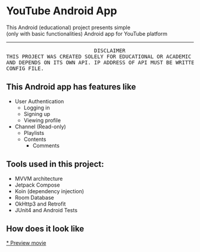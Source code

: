 # YouTube Android App

This Android (educational) project presents simple <br/>
(only with basic functionalities) Android app for YouTube platform

---

<pre>
                            DISCLAIMER
THIS PROJECT WAS CREATED SOLELY FOR EDUCATIONAL OR ACADEMIC PURPOSES
AND DEPENDS ON ITS OWN API. IP ADDRESS OF API MUST BE WRITTEN TO THE
CONFIG FILE.
</pre>

## This Android app has features like

* User Authentication
    * Logging in
    * Signing up
    * Viewing profile
* Channel (Read-only)
    * Playlists
    * Contents
        * Comments

## Tools used in this project:

* MVVM architecture
* Jetpack Compose
* Koin (dependency injection)
* Room Database
* OkHttp3 and Retrofit
* JUnit4 and Android Tests

## How does it look like

<a href='https://raw.githubusercontent.com/Aldeshov/youtube.android/master/previews/movie.mp4'>
* Preview movie
</a>
